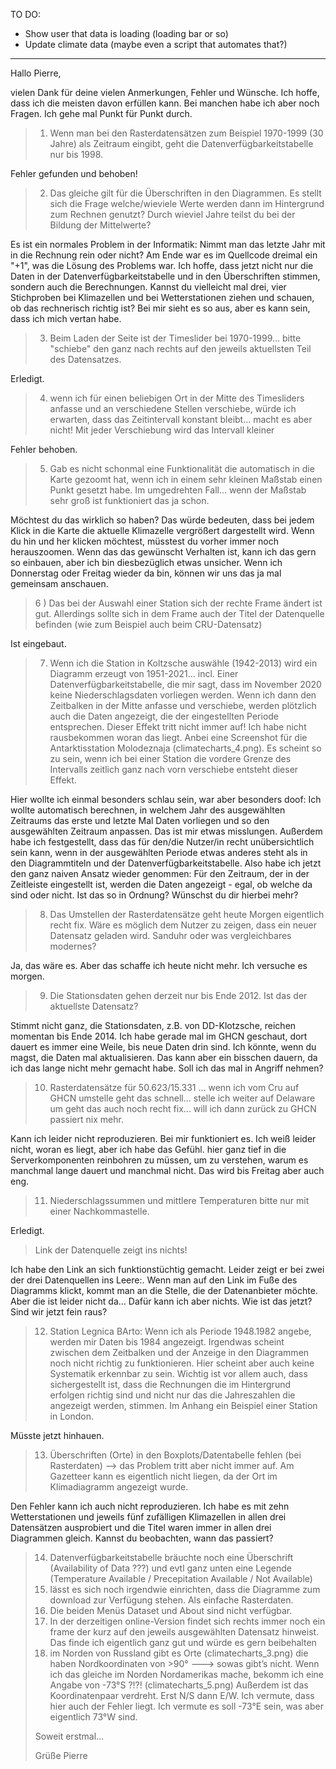 TO DO:
- Show user that data is loading (loading bar or so)
- Update climate data (maybe even a script that automates that?)

-------------------------------------------------------------------------------

Hallo Pierre,

vielen Dank für deine vielen Anmerkungen, Fehler und Wünsche. Ich hoffe, dass ich die meisten davon erfüllen kann. Bei manchen habe ich aber noch Fragen. Ich gehe mal Punkt für Punkt durch.


> 1) Wenn man bei den Rasterdatensätzen zum Beispiel 1970-1999 (30 Jahre) als Zeitraum eingibt, geht die Datenverfügbarkeitstabelle nur bis 1998.

Fehler gefunden und behoben!


> 2) Das gleiche gilt für die Überschriften in den Diagrammen. Es stellt sich die Frage welche/wieviele Werte werden dann im Hintergrund zum Rechnen genutzt? Durch wieviel Jahre teilst du bei der Bildung der Mittelwerte?

Es ist ein normales Problem in der Informatik: Nimmt man das letzte Jahr mit in die Rechnung rein oder nicht? Am Ende war es im Quellcode dreimal ein "+1", was die Lösung des Problems war. Ich hoffe, dass jetzt nicht nur die Daten in der Datenverfügbarkeitstabelle und in den Überschriften stimmen, sondern auch die Berechnungen. Kannst du vielleicht mal drei, vier Stichproben bei Klimazellen und bei Wetterstationen ziehen und schauen, ob das rechnerisch richtig ist? Bei mir sieht es so aus, aber es kann sein, dass ich mich vertan habe.


> 3) Beim Laden der Seite ist der Timeslider bei 1970-1999... bitte "schiebe" den ganz nach rechts auf den jeweils aktuellsten Teil des Datensatzes.

Erledigt.


> 4) wenn ich für einen beliebigen Ort in der Mitte des Timesliders anfasse und an verschiedene Stellen verschiebe, würde ich erwarten, dass das Zeitintervall konstant bleibt... macht es aber nicht! Mit jeder Verschiebung wird das Intervall kleiner

Fehler behoben.


> 5) Gab es nicht schonmal eine Funktionalität die automatisch in die Karte gezoomt hat, wenn ich in einem sehr kleinen Maßstab einen Punkt gesetzt habe. Im umgedrehten Fall... wenn der Maßstab sehr groß ist funktioniert das ja schon.

Möchtest du das wirklich so haben? Das würde bedeuten, dass bei jedem Klick in die Karte die aktuelle Klimazelle vergrößert dargestellt wird. Wenn du hin und her klicken möchtest, müsstest du vorher immer noch herauszoomen. Wenn das das gewünscht Verhalten ist, kann ich das gern so einbauen, aber ich bin diesbezüglich etwas unsicher. Wenn ich Donnerstag oder Freitag wieder da bin, können wir uns das ja mal gemeinsam anschauen.


> 6 ) Das bei der Auswahl einer Station sich der rechte Frame ändert ist gut. Allerdings sollte sich in dem Frame auch der Titel der Datenquelle befinden (wie zum Beispiel auch beim CRU-Datensatz)

Ist eingebaut.


> 7) Wenn ich die Station in Koltzsche auswähle (1942-2013) wird ein Diagramm erzeugt von 1951-2021... incl. Einer Datenverfügbarkeitstabelle, die mir sagt, dass im November 2020 keine Niederschlagsdaten vorliegen werden. Wenn ich dann den Zeitbalken in der Mitte anfasse und verschiebe, werden plötzlich auch die Daten angezeigt, die der eingestellten Periode entsprechen. Dieser Effekt tritt nicht immer auf! Ich habe nicht rausbekommen woran das liegt. Anbei eine Screenshot für die Antarktisstation Molodeznaja (climatecharts_4.png). Es scheint so zu sein, wenn ich bei einer Station die vordere Grenze des Intervalls zeitlich ganz nach vorn verschiebe entsteht dieser Effekt.

Hier wollte ich einmal besonders schlau sein, war aber besonders doof: Ich wollte automatisch berechnen, in welchem Jahr des ausgewählten Zeitraums das erste und letzte Mal Daten vorliegen und so den ausgewählten Zeitraum anpassen. Das ist mir etwas misslungen. Außerdem habe ich festgestellt, dass das für den/die Nutzer/in recht unübersichtlich sein kann, wenn in der ausgewählten Periode etwas anderes steht als in den Diagrammtiteln und der Datenverfügbarkeitstabelle. Also habe ich jetzt den ganz naiven Ansatz wieder genommen: Für den Zeitraum, der in der Zeitleiste eingestellt ist, werden die Daten angezeigt - egal, ob welche da sind oder nicht. Ist das so in Ordnung? Wünschst du dir hierbei mehr?


> 8) Das Umstellen der Rasterdatensätze geht heute Morgen eigentlich recht fix. Wäre es möglich dem Nutzer zu zeigen, dass ein neuer Datensatz geladen wird. Sanduhr oder was vergleichbares modernes?

Ja, das wäre es. Aber das schaffe ich heute nicht mehr. Ich versuche es morgen.


> 9) Die Stationsdaten gehen derzeit nur bis Ende 2012. Ist das der aktuellste Datensatz?

Stimmt nicht ganz, die Stationsdaten, z.B. von DD-Klotzsche, reichen momentan bis Ende 2014. Ich habe gerade mal im GHCN geschaut, dort dauert es immer eine Weile, bis neue Daten drin sind. Ich könnte, wenn du magst, die Daten mal aktualisieren. Das kann aber ein bisschen dauern, da ich das lange nicht mehr gemacht habe. Soll ich das mal in Angriff nehmen?


> 10) Rasterdatensätze für 50.623/15.331 ... wenn ich vom Cru auf GHCN umstelle geht das schnell... stelle ich weiter auf Delaware um geht das auch noch recht fix... will ich dann zurück zu GHCN passiert nix mehr.

Kann ich leider nicht reproduzieren. Bei mir funktioniert es. Ich weiß leider nicht, woran es liegt, aber ich habe das Gefühl. hier ganz tief in die Serverkomponenten reinbohren zu müssen, um zu verstehen, warum es manchmal lange dauert und manchmal nicht. Das wird bis Freitag aber auch eng.


> 11) Niederschlagssummen und mittlere Temperaturen bitte nur mit einer Nachkommastelle.

Erledigt.


> Link der Datenquelle zeigt ins nichts!

Ich habe den Link an sich funktionstüchtig gemacht. Leider zeigt er bei zwei der drei Datenquellen ins Leere:. Wenn man auf den Link im Fuße des Diagramms klickt, kommt man an die Stelle, die der Datenanbieter möchte. Aber die ist leider nicht da... Dafür kann ich aber nichts. Wie ist das jetzt? Sind wir jetzt fein raus?


> 12) Station Legnica BArto: Wenn ich als Periode 1948.1982 angebe, werden mir Daten bis 1984 angezeigt. Irgendwas scheint zwischen dem Zeitbalken und der Anzeige in den Diagrammen noch nicht richtig zu funktionieren. Hier scheint aber auch keine Systematik erkennbar zu sein. Wichtig ist vor allem auch, dass sichergestellt ist, dass die Rechnungen die im Hintergrund erfolgen richtig sind und nicht nur das die Jahreszahlen die angezeigt werden, stimmen. Im Anhang ein Beispiel einer Station in London.

Müsste jetzt hinhauen.


> 13) Überschriften (Orte) in den Boxplots/Datentabelle fehlen (bei Rasterdaten) --> das Problem tritt aber nicht immer auf. Am Gazetteer kann es eigentlich nicht liegen, da der Ort im Klimadiagramm angezeigt wurde.

Den Fehler kann ich auch nicht reproduzieren. Ich habe es mit zehn Wetterstationen und jeweils fünf zufälligen Klimazellen in allen drei Datensätzen ausprobiert und die Titel waren immer in allen drei Diagrammen gleich. Kannst du beobachten, wann das passiert?


> 14) Datenverfügbarkeitstabelle bräuchte noch eine Überschrift (Availability of Data ???) und evtl ganz unten eine Legende (Temperature Available / Precepitation Available / Not Available)
> 15) lässt es sich noch irgendwie einrichten, dass die Diagramme zum download zur Verfügung stehen. Als einfache Rasterdaten.
> 16) Die beiden Menüs Dataset und About sind nicht verfügbar.
> 17) In der derzeitigen online-Version findet sich rechts immer noch ein frame der kurz auf den jeweils ausgewählten Datensatz hinweist. Das finde ich eigentlich ganz gut und würde es gern beibehalten
> 18) im Norden von Russland gibt es Orte (climatecharts_3.png) die haben Nordkoordinaten von >90°   ---> sowas gibt’s nicht. Wenn ich das gleiche im Norden Nordamerikas mache, bekomm ich eine Angabe von -73°S ?!?! (climatecharts_5.png) Außerdem ist das Koordinatenpaar verdreht. Erst N/S dann E/W. Ich vermute, dass hier auch der Fehler liegt. Ich vermute es soll -73°E sein, was aber eigentlich 73°W sind.
>
> Soweit erstmal...
>
> Grüße
> Pierre
